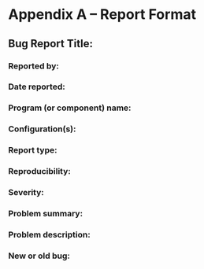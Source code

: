 # Appendix A – Report Format

<!-- Your report should be single space 12 point font. Each of the bug report should include the following information: -->

## Bug Report Title:

<!-- About 3 to 10 words making clear what your bug report is about. -->

### Reported by:

<!-- The bug reporter’s name and contact information. -->

### Date reported:

<!-- The date when this bug report is filed. -->

### Program (or component) name:

<!-- Which program/component has issue? -->

### Configuration(s):

<!-- The hardware and software configurations under which the bug was found and replicated. -->

### Report type:

<!-- Is this a bug (e.g., coding error, design issue or documentation mismatch) or feature enhancement? -->

### Reproducibility:

<!-- Yes / no / sometimes / unknown. For no/sometimes, provide as much information as you can. -->

### Severity:

<!-- Is this a major issue or a minor issue? -->

### Problem summary:

<!-- A short summary of the problem -->

### Problem description:

<!-- Describe the problem and the steps to reproduce the problem. -->

### New or old bug:

<!-- Is this a new bug or an existing unfixed bug? -->

<!--
### Things to consider in a bug report
- Is the summary short (about 50-70 characters) and descriptive?
- Can a developer understand the bug report? Is there sufficient detail to envision what the
program did in response? Is it clear what the failure was?
- Is it obvious where to start (what state to bring the program to) to replicate the bug?
- Is it obvious what files to use (if any)? Is it obvious what you would type?
- Is the replication sequence provided as a numbered set of steps, which tell developer exactly
what to do and, when useful, what developer will see?
- Does your bug report include unnecessary information, personal opinions or anecdotes that seem
out of place?
- Is the bug report too long? Too short? Does it have a lot of unnecessary steps?
- Can you replicate the bug by following your steps?
- Can developer get lost or wonder whether you had done a step correctly? Would additional
feedback, e.g. “the program will respond like this ...”, have helped?
- Does configuration or environment change have an effect on bug reproduction?
-->
